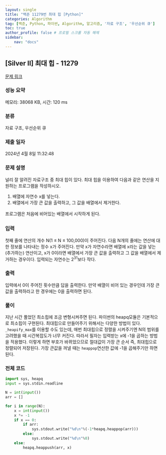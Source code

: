 ```yaml
---
layout: single
title: "백준 11279번 최대 힙 [Python]"
categories: Algorithm
tag: [백준, Python, 파이썬, Algorithm, 알고리즘, '자료 구조', '우선순위 큐']
toc: true
author_profile: false # 프로필 스크롤 자동 해제
sidebar:
    nav: "docs"
---
```


## [Silver II] 최대 힙 - 11279 

[문제 링크](https://www.acmicpc.net/problem/11279) 

### 성능 요약

메모리: 38068 KB, 시간: 120 ms

### 분류

자료 구조, 우선순위 큐

### 제출 일자

2024년 4월 8일 11:32:48

### 문제 설명

<p>널리 잘 알려진 자료구조 중 최대 힙이 있다. 최대 힙을 이용하여 다음과 같은 연산을 지원하는 프로그램을 작성하시오.</p>

<ol>
	<li>배열에 자연수 x를 넣는다.</li>
	<li>배열에서 가장 큰 값을 출력하고, <span style="line-height:1.6em">그 값을 배열에서 제거한다. </span></li>
</ol>

<p><span style="line-height:1.6em">프로그램은 처음에 비어있는 배열에서 시작하게 된다.</span></p>

### 입력 

 <p>첫째 줄에 연산의 개수 N(1 ≤ N ≤ 100,000)이 주어진다. 다음 N개의 줄에는 연산에 대한 정보를 나타내는 정수 x가 주어진다. 만약 x가 자연수라면 배열에 x라는 값을 넣는(추가하는) 연산이고, x가 0이라면 배열에서 가장 큰 값을 출력하고 그 값을 배열에서 제거하는 경우이다. 입력되는 자연수는 2<sup>31</sup>보다 작다.</p>

### 출력 

 <p>입력에서 0이 주어진 횟수만큼 답을 출력한다. 만약 배열이 비어 있는 경우인데 가장 큰 값을 출력하라고 한 경우에는 0을 출력하면 된다.</p>

### 풀이
 <p>지난 시간 풀었던 최소힙에 조금 변형시켜주면 된다. 파이썬의 heapq모듈은 기본적으로 최소힙이 구현된다. 최대힙으로 만들어주기 위해서는 다양한 방법이 있다. <code>_heapify_max</code>를 이용할 수도 있는데, 매번 최대힙으로 정렬을 시켜주기엔 N의 범위를 고려했을 때 시간복잡도가 너무 커진다. 따라서 필자는 입력받는 x에 -1을 곱하는 방법을 적용했다. 이렇게 하면 부호가 바뀌었으므로 절대값이 가장 큰 순서 즉, 최대힙으로 정렬되어 저장된다. 가장 큰값을 꺼낼 때는 <code>heappop</code>연산한 값에 -1을 곱해주기만 하면된다.</p>

### 전체 코드
~~~python
import sys, heapq 
input = sys.stdin.readline

N = int(input())
arr = []

for i in range(N):
    x = int(input())
    x *= -1
    if x == 0:
        if arr:
            sys.stdout.write("%d\n"%(-1*heapq.heappop(arr)))
        else:
            sys.stdout.write("%d\n"%0)
    else:
        heapq.heappush(arr, x)
~~~